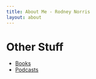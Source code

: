 ```yaml
---
title: About Me - Rodney Norris
layout: about
---
```


<bsky-widget data-handle="tattdcodemonkey.com">
</bsky-widget>

# Other Stuff

- [Books](https://app.thestorygraph.com/profile/tattdcodemonkey)
- [Podcasts](/me/podcasts)
